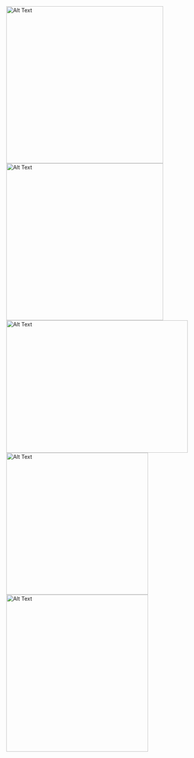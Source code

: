 <img src="https://github.com/lexiskernel/planetary_photography/blob/main/moon_moon_ring_planets.jpg" alt="Alt Text" width="415" height="415">

<img src="https://github.com/lexiskernel/planetary_photography/blob/main/planets_andromeda_orion_moon.jpg" alt="Alt Text" width="415" height="415">

<img src="https://github.com/lexiskernel/planetary_photography/blob/main/planets_pleiades.jpg" alt="Alt Text" width="480" height="350">

<img src="https://github.com/lexiskernel/planetary_photography/blob/main/venus1.PNG" alt="Alt Text" width="375" height="375">

<img src="https://github.com/lexiskernel/planetary_photography/blob/main/saturn1.PNG" alt="Alt Text" width="375" height="415">
